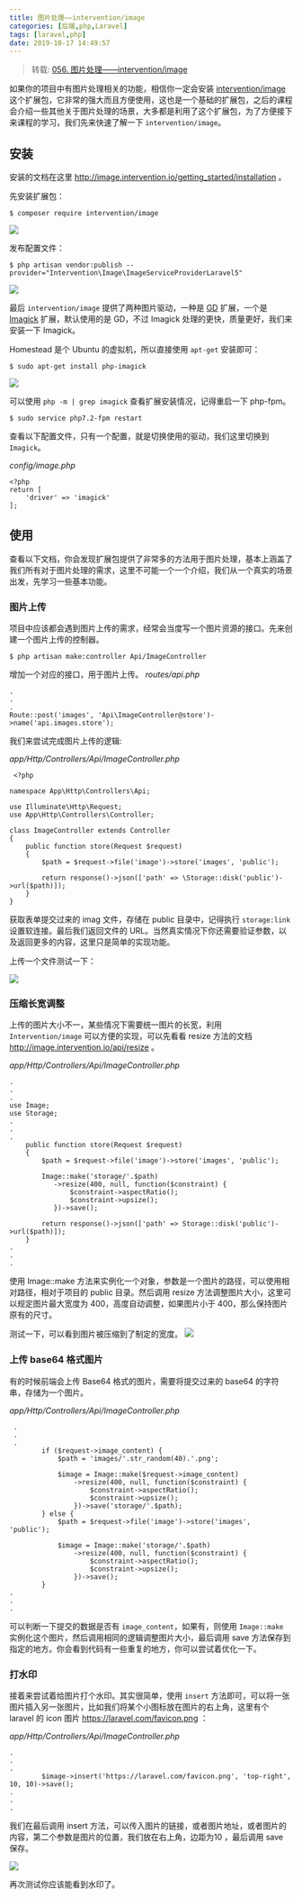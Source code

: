 ```yaml
---
title: 图片处理——intervention/image
categories: [后端,php,Laravel]
tags: [laravel,php]
date: 2019-10-17 14:49:57
---
```


> 转载: [056. 图片处理——intervention/image](https://learnku.com/courses/laravel-package/2019/picture-processing-interventionimage/2493)

如果你的项目中有图片处理相关的功能，相信你一定会安装 [intervention/image](https://github.com/Intervention/image) 这个扩展包，它非常的强大而且方便使用，这也是一个基础的扩展包，之后的课程会介绍一些其他关于图片处理的场景，大多都是利用了这个扩展包，为了方便接下来课程的学习，我们先来快速了解一下 `intervention/image`。

## 安装

安装的文档在这里 http://image.intervention.io/getting_started/installation 。

先安装扩展包：


    $ composer require intervention/image


![](https://raw.githubusercontent.com/qnyt1993/picture/master/img/2019/10/17/Ep8is0nKWZ.png)


发布配置文件：

    $ php artisan vendor:publish --provider="Intervention\Image\ImageServiceProviderLaravel5"


![](https://raw.githubusercontent.com/qnyt1993/picture/master/img/2019/10/17/Ai40pRa2NU.png)


最后 `intervention/image` 提供了两种图片驱动，一种是 [GD](http://php.net/manual/zh/book.image.php) 扩展，一个是 [Imagick](http://php.net/manual/zh/book.imagick.php) 扩展，默认使用的是 GD，不过 Imagick 处理的更快，质量更好，我们来安装一下 Imagick。

Homestead 是个 Ubuntu 的虚拟机，所以直接使用 `apt-get` 安装即可：


    $ sudo apt-get install php-imagick

![](https://raw.githubusercontent.com/qnyt1993/picture/master/img/2019/10/17/ATkFnY3Del.png)



可以使用 `php -m | grep imagick` 查看扩展安装情况，记得重启一下 php-fpm。


    $ sudo service php7.2-fpm restart


查看以下配置文件，只有一个配置，就是切换使用的驱动，我们这里切换到 `Imagick`。

*config/image.php*

    <?php
    return [
        'driver' => 'imagick'
    ];


## 使用

查看以下文档，你会发现扩展包提供了非常多的方法用于图片处理，基本上涵盖了我们所有对于图片处理的需求，这里不可能一个一个介绍，我们从一个真实的场景出发，先学习一些基本功能。

### 图片上传

项目中应该都会遇到图片上传的需求，经常会当度写一个图片资源的接口。先来创建一个图片上传的控制器。


    $ php artisan make:controller Api/ImageController


增加一个对应的接口，用于图片上传。
*routes/api.php*

    .
    .
    .
    Route::post('images', 'Api\ImageController@store')->name('api.images.store');


 我们来尝试完成图片上传的逻辑:
 
*app/Http/Controllers/Api/ImageController.php*
 
     <?php
    
    namespace App\Http\Controllers\Api;
    
    use Illuminate\Http\Request;
    use App\Http\Controllers\Controller;
    
    class ImageController extends Controller
    {
        public function store(Request $request)
        {
            $path = $request->file('image')->store('images', 'public');
    
            return response()->json(['path' => \Storage::disk('public')->url($path)]);
        }
    }
 
 
获取表单提交过来的 imag 文件，存储在 public 目录中，记得执行 `storage:link` 设置软连接。最后我们返回文件的 URL。当然真实情况下你还需要验证参数，以及返回更多的内容，这里只是简单的实现功能。

上传一个文件测试一下：

![](https://raw.githubusercontent.com/qnyt1993/picture/master/img/2019/10/17/Mh5P9uX3P5.png)


### 压缩长宽调整

上传的图片大小不一，某些情况下需要统一图片的长宽，利用 `Intervention/image` 可以方便的实现，可以先看看 resize 方法的文档  http://image.intervention.io/api/resize 。

*app/Http/Controllers/Api/ImageController.php*
 
    .
    .
    .
    use Image;
    use Storage;
    .
    .
    .
        public function store(Request $request)
        {
            $path = $request->file('image')->store('images', 'public');
    
            Image::make('storage/'.$path)
               ->resize(400, null, function($constraint) {
                   $constraint->aspectRatio();
                   $constraint->upsize();
               })->save();
    
            return response()->json(['path' => Storage::disk('public')->url($path)]);
        }
    .
    .
    .
 
 
 使用 Image::make 方法来实例化一个对象，参数是一个图片的路径，可以使用相对路径，相对于项目的 public 目录。然后调用 resize 方法调整图片大小，这里可以规定图片最大宽度为 400，高度自动调整，如果图片小于 400，那么保持图片原有的尺寸。


测试一下，可以看到图片被压缩到了制定的宽度。
![](https://raw.githubusercontent.com/qnyt1993/picture/master/img/2019/10/17/tWOxx9On2w.png)

 
 ### 上传 base64 格式图片
 
 有的时候前端会上传 Base64 格式的图片，需要将提交过来的 base64 的字符串，存储为一个图片。
 
 *app/Http/Controllers/Api/ImageController.php*
 
     .
     .
     .
            if ($request->image_content) {
                $path = 'images/'.str_random(40).'.png';
    
                $image = Image::make($request->image_content)
                    ->resize(400, null, function($constraint) {
                        $constraint->aspectRatio();
                        $constraint->upsize();
                    })->save('storage/'.$path);
            } else {
                $path = $request->file('image')->store('images', 'public');
    
                $image = Image::make('storage/'.$path)
                    ->resize(400, null, function($constraint) {
                        $constraint->aspectRatio();
                        $constraint->upsize();
                    })->save();
            }
    .
    .
    .
 
 
 可以判断一下提交的数据是否有 `image_content`，如果有，则使用  `Image::make` 实例化这个图片，然后调用相同的逻辑调整图片大小，最后调用 save 方法保存到指定的地方。你会看到代码有一些重复的地方，你可以尝试着优化一下。


### 打水印

接着来尝试着给图片打个水印。其实很简单，使用 `insert` 方法即可，可以将一张图片插入另一张图片，比如我们将某个小图标放在图片的右上角，这里有个 laravel 的 icon 图片 https://laravel.com/favicon.png ：

 *app/Http/Controllers/Api/ImageController.php*

    .
    .
    .
            $image->insert('https://laravel.com/favicon.png', 'top-right', 10, 10)->save();
    .
    .
    .


我们在最后调用 insert 方法，可以传入图片的链接，或者图片地址，或者图片的内容，第二个参数是图片的位置，我们放在右上角，边距为10 ，最后调用 save 保存。

![](https://raw.githubusercontent.com/qnyt1993/picture/master/img/2019/10/17/XjBT5SDXJn.png)



再次测试你应该能看到水印了。

